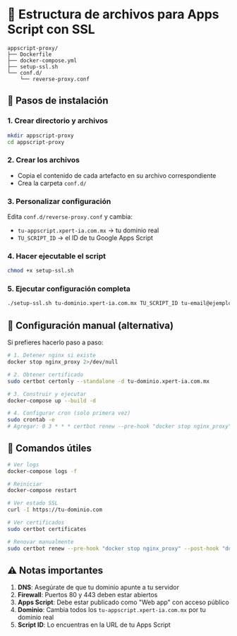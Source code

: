 # 📁 Estructura de archivos para Apps Script con SSL

```
appscript-proxy/
├── Dockerfile
├── docker-compose.yml
├── setup-ssl.sh
└── conf.d/
    └── reverse-proxy.conf
```

## 🚀 Pasos de instalación

### 1. Crear directorio y archivos
```bash
mkdir appscript-proxy
cd appscript-proxy
```

### 2. Crear los archivos
- Copia el contenido de cada artefacto en su archivo correspondiente
- Crea la carpeta `conf.d/`

### 3. Personalizar configuración
Edita `conf.d/reverse-proxy.conf` y cambia:
- `tu-appscript.xpert-ia.com.mx` → tu dominio real
- `TU_SCRIPT_ID` → el ID de tu Google Apps Script

### 4. Hacer ejecutable el script
```bash
chmod +x setup-ssl.sh
```

### 5. Ejecutar configuración completa
```bash
./setup-ssl.sh tu-dominio.xpert-ia.com.mx TU_SCRIPT_ID tu-email@ejemplo.com
```

## 📝 Configuración manual (alternativa)

Si prefieres hacerlo paso a paso:

```bash
# 1. Detener nginx si existe
docker stop nginx_proxy 2>/dev/null

# 2. Obtener certificado
sudo certbot certonly --standalone -d tu-dominio.xpert-ia.com.mx

# 3. Construir y ejecutar
docker-compose up --build -d

# 4. Configurar cron (solo primera vez)
sudo crontab -e
# Agregar: 0 3 * * * certbot renew --pre-hook "docker stop nginx_proxy" --post-hook "docker start nginx_proxy"
```

## 🔧 Comandos útiles

```bash
# Ver logs
docker-compose logs -f

# Reiniciar
docker-compose restart

# Ver estado SSL
curl -I https://tu-dominio.com

# Ver certificados
sudo certbot certificates

# Renovar manualmente
sudo certbot renew --pre-hook "docker stop nginx_proxy" --post-hook "docker start nginx_proxy"
```

## ⚠️ Notas importantes

1. **DNS**: Asegúrate de que tu dominio apunte a tu servidor
2. **Firewall**: Puertos 80 y 443 deben estar abiertos
3. **Apps Script**: Debe estar publicado como "Web app" con acceso público
4. **Dominio**: Cambia todos los `tu-appscript.xpert-ia.com.mx` por tu dominio real
5. **Script ID**: Lo encuentras en la URL de tu Apps Script